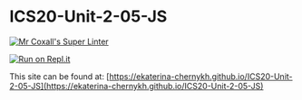 # ICS20-Unit-2-05-JS

[![Mr Coxall's Super Linter](https://github.com/ekaterina-chernykh/ICS20-Unit-2-05-JS/workflows/Mr%20Coxall's%20Super%20Linter/badge.svg)](https://github.com/ekaterina-chernykh/ICS20-Unit-2-05-JS/actions/)

[![Run on Repl.it](https://repl.it/badge/github/ekaterina-chernykh/ICS20-Unit-2-05-JS)](https://repl.it/github/ekaterina-chernykh/ICS20-Unit-2-05-JS)

This site can be found at: [https://ekaterina-chernykh.github.io/ICS20-Unit-2-05-JS](https://ekaterina-chernykh.github.io/ICS20-Unit-2-05-JS)
